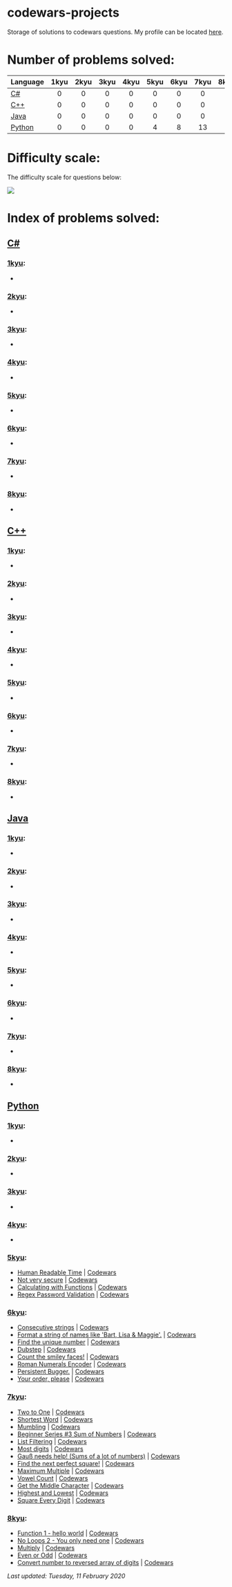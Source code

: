 # codewars-projects

Storage of solutions to codewars questions. My profile can be located [here](https://www.codewars.com/users/Brokenshire).

# Number of problems solved:

| Language                                                                              | 1kyu | 2kyu | 3kyu | 4kyu | 5kyu | 6kyu | 7kyu  | 8kyu | Total | 
| ------------------------------------------------------------------------------------- |:----:|:----:|:----:|:----:|:----:|:----:|:-----:|:----:|:-----:|
| [C#](https://github.com/Brokenshire/codewars-projects/tree/master/C%23)               | 0    | 0    | 0    | 0    | 0    | 0    | 0     | 0    | 0     |
| [C++](https://github.com/Brokenshire/codewars-projects/tree/master/C%2B%2B)           | 0    | 0    | 0    | 0    | 0    | 0    | 0     | 0    | 0     |
| [Java](https://github.com/Brokenshire/codewars-projects/tree/master/Java)             | 0    | 0    | 0    | 0    | 0    | 0    | 0     | 0    | 0     |
| [Python](https://github.com/Brokenshire/codewars-projects/tree/master/Python)         | 0    | 0    | 0    | 0    | 4    | 8    | 13    | 5    | 29    |

# Difficulty scale:

The difficulty scale for questions below:

<img src="difficulty.png">

# Index of problems solved:

## [C#](https://github.com/Brokenshire/codewars-projects/tree/master/C%23)  

### [1kyu](https://github.com/Brokenshire/codewars-projects/tree/master/C%23/1kyu):

* 

### [2kyu](https://github.com/Brokenshire/codewars-projects/tree/master/C%23/2kyu):

* 

### [3kyu](https://github.com/Brokenshire/codewars-projects/tree/master/C%23/3kyu):

* 

### [4kyu](https://github.com/Brokenshire/codewars-projects/tree/master/C%23/4kyu):

* 

### [5kyu](https://github.com/Brokenshire/codewars-projects/tree/master/C%23/5kyu):

* 

### [6kyu](https://github.com/Brokenshire/codewars-projects/tree/master/C%23/6kyu):

* 

### [7kyu](https://github.com/Brokenshire/codewars-projects/tree/master/C%23/7kyu):

* 

### [8kyu](https://github.com/Brokenshire/codewars-projects/tree/master/C%23/8kyu):

* 

## [C++](https://github.com/Brokenshire/codewars-projects/tree/master/C%2B%2B)

### [1kyu](https://github.com/Brokenshire/codewars-projects/tree/master/C%2B%2B/1kyu):

* 

### [2kyu](https://github.com/Brokenshire/codewars-projects/tree/master/C%2B%2B/2kyu):

* 

### [3kyu](https://github.com/Brokenshire/codewars-projects/tree/master/C%2B%2B/3kyu):

* 

### [4kyu](https://github.com/Brokenshire/codewars-projects/tree/master/C%2B%2B/4kyu):

* 

### [5kyu](https://github.com/Brokenshire/codewars-projects/tree/master/C%2B%2B/5kyu):

* 

### [6kyu](https://github.com/Brokenshire/codewars-projects/tree/master/C%2B%2B/6kyu):

* 

### [7kyu](https://github.com/Brokenshire/codewars-projects/tree/master/C%2B%2B/7kyu):

*

### [8kyu](https://github.com/Brokenshire/codewars-projects/tree/master/C%2B%2B/8kyu):

* 

## [Java](https://github.com/Brokenshire/codewars-projects/tree/master/Java)

### [1kyu](https://github.com/Brokenshire/codewars-projects/tree/master/Java/1kyu):

* 

### [2kyu](https://github.com/Brokenshire/codewars-projects/tree/master/Java/2kyu):

* 

### [3kyu](https://github.com/Brokenshire/codewars-projects/tree/master/Java/3kyu):

* 

### [4kyu](https://github.com/Brokenshire/codewars-projects/tree/master/Java/4kyu):

* 

### [5kyu](https://github.com/Brokenshire/codewars-projects/tree/master/Java/5kyu):

* 

### [6kyu](https://github.com/Brokenshire/codewars-projects/tree/master/Java/6kyu):

* 

### [7kyu](https://github.com/Brokenshire/codewars-projects/tree/master/Java/7kyu):

* 

### [8kyu](https://github.com/Brokenshire/codewars-projects/tree/master/Java/8kyu):

* 

## [Python](https://github.com/Brokenshire/codewars-projects/tree/master/Python)

### [1kyu](https://github.com/Brokenshire/codewars-projects/tree/master/Python/1kyu):

* 

### [2kyu](https://github.com/Brokenshire/codewars-projects/tree/master/Python/2kyu):

* 

### [3kyu](https://github.com/Brokenshire/codewars-projects/tree/master/Python/3kyu):

* 

### [4kyu](https://github.com/Brokenshire/codewars-projects/tree/master/Python/4kyu):

* 

### [5kyu](https://github.com/Brokenshire/codewars-projects/tree/master/Python/5kyu):

* [Human Readable Time](https://github.com/Brokenshire/codewars-projects/blob/master/Python/5kyu/make_readable.py) | [Codewars](https://www.codewars.com/kata/52685f7382004e774f0001f7)
* [Not very secure](https://github.com/Brokenshire/codewars-projects/blob/master/Python/5kyu/alphanumeric.py) | [Codewars](https://www.codewars.com/kata/526dbd6c8c0eb53254000110)
* [Calculating with Functions](https://github.com/Brokenshire/codewars-projects/blob/master/Python/5kyu/calc_func.py) | [Codewars](https://www.codewars.com/kata/525f3eda17c7cd9f9e000b39)
* [Regex Password Validation](https://github.com/Brokenshire/codewars-projects/blob/master/Python/5kyu/regex.py) | [Codewars](https://www.codewars.com/kata/52e1476c8147a7547a000811)

### [6kyu](https://github.com/Brokenshire/codewars-projects/tree/master/Python/6kyu):

* [Consecutive strings](https://github.com/Brokenshire/codewars-projects/blob/master/Python/6kyu/longest_consec.py) | [Codewars](https://www.codewars.com/kata/56a5d994ac971f1ac500003e)
* [Format a string of names like 'Bart, Lisa & Maggie'.](https://github.com/Brokenshire/codewars-projects/blob/master/Python/6kyu/name_list.py) | [Codewars](https://www.codewars.com/kata/53368a47e38700bd8300030d)
* [Find the unique number](https://github.com/Brokenshire/codewars-projects/blob/master/Python/6kyu/find_uniq.py) | [Codewars](https://www.codewars.com/kata/585d7d5adb20cf33cb000235)
* [Dubstep](https://github.com/Brokenshire/codewars-projects/blob/master/Python/6kyu/song_decoder.py) | [Codewars](https://www.codewars.com/kata/551dc350bf4e526099000ae5)
* [Count the smiley faces!](https://github.com/Brokenshire/codewars-projects/blob/master/Python/6kyu/count_smileys.py) | [Codewars](https://www.codewars.com/kata/583203e6eb35d7980400002a)
* [Roman Numerals Encoder](https://github.com/Brokenshire/codewars-projects/blob/master/Python/6kyu/roman_num.py) | [Codewars](https://www.codewars.com/kata/51b62bf6a9c58071c600001b)
* [Persistent Bugger.](https://github.com/Brokenshire/codewars-projects/blob/master/Python/6kyu/persistence.py) | [Codewars](https://www.codewars.com/kata/55bf01e5a717a0d57e0000ec/python)
* [Your order, please](https://github.com/Brokenshire/codewars-projects/blob/master/Python/6kyu/your_order.py) | [Codewars](https://www.codewars.com/kata/55c45be3b2079eccff00010f)

### [7kyu](https://github.com/Brokenshire/codewars-projects/tree/master/Python/7kyu):

* [Two to One](https://github.com/Brokenshire/codewars-projects/blob/master/Python/7kyu/longest.py) | [Codewars](https://www.codewars.com/kata/5656b6906de340bd1b0000ac)
* [Shortest Word](https://github.com/Brokenshire/codewars-projects/blob/master/Python/7kyu/find_short.py) | [Codewars](https://www.codewars.com/kata/57cebe1dc6fdc20c57000ac9)
* [Mumbling](https://github.com/Brokenshire/codewars-projects/blob/master/Python/7kyu/accum.py) | [Codewars](https://www.codewars.com/kata/5667e8f4e3f572a8f2000039)
* [Beginner Series #3 Sum of Numbers](https://github.com/Brokenshire/codewars-projects/blob/master/Python/7kyu/get_sum.py) | [Codewars](https://www.codewars.com/kata/55f2b110f61eb01779000053)
* [List Filtering](https://github.com/Brokenshire/codewars-projects/blob/master/Python/7kyu/filter_list.py) | [Codewars](https://www.codewars.com/kata/53dbd5315a3c69eed20002dd)
* [Most digits](https://github.com/Brokenshire/codewars-projects/blob/master/Python/7kyu/find_longest.py) | [Codewars](https://www.codewars.com/kata/58daa7617332e59593000006)
* [Gauß needs help! (Sums of a lot of numbers)](https://github.com/Brokenshire/codewars-projects/blob/master/Python/7kyu/sum_all.py) | [Codewars](https://www.codewars.com/kata/54df2067ecaa226eca000229)
* [Find the next perfect square!](https://github.com/Brokenshire/codewars-projects/blob/master/Python/7kyu/find_next_square.py) | [Codewars](https://www.codewars.com/kata/56269eb78ad2e4ced1000013)
* [Maximum Multiple](https://github.com/Brokenshire/codewars-projects/blob/master/Python/7kyu/max_multiple.py) | [Codewars](https://www.codewars.com/kata/5aba780a6a176b029800041c)
* [Vowel Count](https://github.com/Brokenshire/codewars-projects/blob/master/Python/7kyu/get_count.py) | [Codewars](https://www.codewars.com/kata/54ff3102c1bad923760001f3/python)
* [Get the Middle Character](https://github.com/Brokenshire/codewars-projects/blob/master/Python/7kyu/get_middle.py) | [Codewars](https://www.codewars.com/kata/56747fd5cb988479af000028)
* [Highest and Lowest](https://github.com/Brokenshire/codewars-projects/blob/master/Python/7kyu/high_and_low.py) | [Codewars](https://www.codewars.com/kata/554b4ac871d6813a03000035/python)
* [Square Every Digit](https://github.com/Brokenshire/codewars-projects/blob/master/Python/7kyu/square_digits.py) | [Codewars](https://www.codewars.com/kata/546e2562b03326a88e000020/python)

### [8kyu](https://github.com/Brokenshire/codewars-projects/tree/master/Python/8kyu):

* [Function 1 - hello world](https://github.com/Brokenshire/codewars-projects/blob/master/Python/8kyu/greet.py) | [Codewars](https://www.codewars.com/kata/523b4ff7adca849afe000035)
* [No Loops 2 - You only need one](https://github.com/Brokenshire/codewars-projects/blob/master/Python/8kyu/check.py) | [Codewars](https://www.codewars.com/kata/57cc40b2f8392dbf2a0003ce)
* [Multiply](https://github.com/Brokenshire/codewars-projects/blob/master/Python/8kyu/multiply.py) | [Codewars](https://www.codewars.com/kata/50654ddff44f800200000004)
* [Even or Odd](https://github.com/Brokenshire/codewars-projects/blob/master/Python/8kyu/even_or_odd.py) | [Codewars](https://www.codewars.com/kata/53da3dbb4a5168369a0000fe)
* [Convert number to reversed array of digits](https://github.com/Brokenshire/codewars-projects/blob/master/Python/8kyu/digitize.py) | [Codewars](https://www.codewars.com/kata/5583090cbe83f4fd8c000051/python)

 *Last updated: Tuesday, 11 February 2020*

